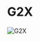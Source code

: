 # G2X

![G2X](https://user-images.githubusercontent.com/43917604/177309529-f063d238-de93-4934-9ade-a8bbf4ef22b9.jpg)

